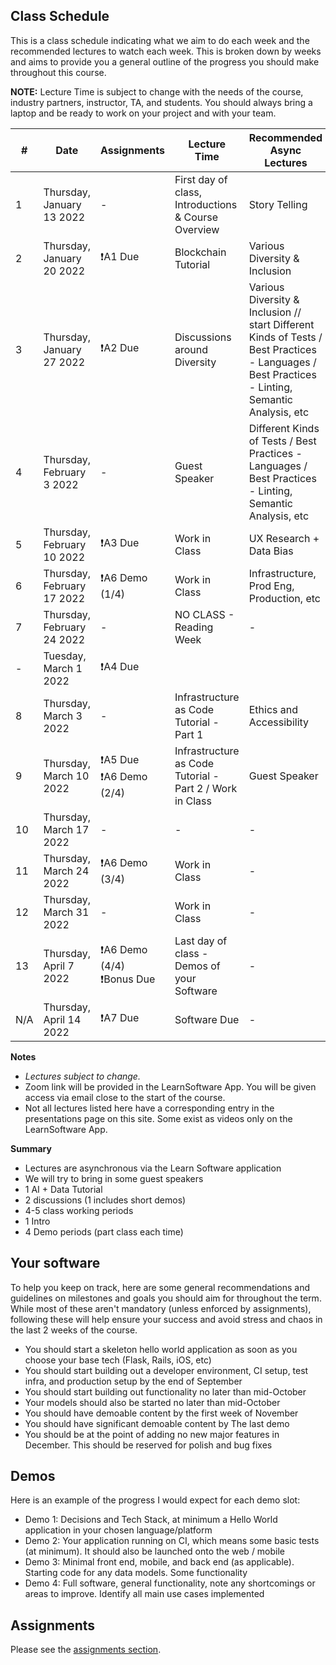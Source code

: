 ## Class Schedule

This is a class schedule indicating what we aim to do each week and the recommended lectures to watch each week. This is broken down by weeks and aims to provide you a general outline of the progress you should make throughout this course.

**NOTE:** Lecture Time is subject to change with the needs of the course, industry partners, instructor, TA, and students. You should always bring a laptop and be ready to work on your project and with your team.

| # | Date | Assignments | Lecture Time | Recommended Async Lectures |
| -- | -- | -- | -- | -- |
| 1 | Thursday, January 13 2022   | - | First day of class, Introductions & Course Overview | Story Telling |
| 2 | Thursday, January 20 2022   | ❗A1 Due | Blockchain Tutorial | Various Diversity & Inclusion |
| 3 | Thursday, January 27 2022   | ❗A2 Due | Discussions around Diversity | Various Diversity & Inclusion // start Different Kinds of Tests / Best Practices - Languages / Best Practices - Linting, Semantic Analysis, etc |
| 4 | Thursday, February 3 2022   | - | Guest Speaker | Different Kinds of Tests / Best Practices - Languages / Best Practices - Linting, Semantic Analysis, etc |
| 5 | Thursday, February 10 2022  | ❗A3 Due | Work in Class | UX Research + Data Bias |
| 6 | Thursday, February 17 2022  | ❗A6 Demo (1/4) | Work in Class | Infrastructure, Prod Eng, Production, etc |
| 7 | Thursday, February 24 2022  | - | NO CLASS - Reading Week | - | 
| - | Tuesday, March 1 2022       | ❗A4 Due |  | |
| 8 | Thursday, March 3 2022      | - | Infrastructure as Code Tutorial - Part 1 | Ethics and Accessibility | 
| 9 | Thursday, March 10 2022     | ❗A5 Due<br>❗A6 Demo (2/4) | Infrastructure as Code Tutorial - Part 2 / Work in Class | Guest Speaker | - | 
| 10 | Thursday, March 17 2022    | - | - | - | 
| 11 | Thursday, March 24 2022    | ❗A6 Demo (3/4) | Work in Class | - | 
| 12 | Thursday, March 31 2022    | - | Work in Class | - | 
| 13 | Thursday, April 7 2022     | ❗A6 Demo (4/4)<br>❗Bonus Due | Last day of class - Demos of your Software | - | 
| N/A | Thursday, April 14 2022   | ❗A7 Due  | Software Due | - |

**Notes**
- _Lectures subject to change._
- Zoom link will be provided in the LearnSoftware App. You will be given access via email close to the start of the course.
- Not all lectures listed here have a corresponding entry in the presentations page on this site. Some exist as videos only on the LearnSoftware App.

**Summary**

- Lectures are asynchronous via the Learn Software application
- We will try to bring in some guest speakers
- 1 AI + Data Tutorial
- 2 discussions (1 includes short demos)
- 4-5 class working periods
- 1 Intro
- 4 Demo periods (part class each time)

## Your software

To help you keep on track, here are some general recommendations and guidelines on milestones and goals you should aim for throughout the term. While most of these aren't mandatory (unless enforced by assignments), following these will help ensure your success and avoid stress and chaos in the last 2 weeks of the course.

- You should start a skeleton hello world application as soon as you choose your base tech (Flask, Rails, iOS, etc)
- You should start building out a developer environment, CI setup, test infra, and production setup by the end of September
- You should start building out functionality no later than mid-October 
- Your models should also be started no later than mid-October
- You should have demoable content by the first week of November
- You should have significant demoable content by The last demo  
- You should be at the point of adding no new major features in December. This should be reserved for polish and bug fixes

## Demos

Here is an example of the progress I would expect for each demo slot:

- Demo 1: Decisions and Tech Stack, at minimum a Hello World application in your chosen language/platform
- Demo 2: Your application running on CI, which means some basic tests (at minimum). It should also be launched onto the web / mobile
- Demo 3: Minimal front end, mobile, and back end (as applicable). Starting code for any data models. Some functionality
- Demo 4: Full software, general functionality, note any shortcomings or areas to improve. Identify all main use cases implemented

## Assignments

Please see the [assignments section](../assignments/README.md).
